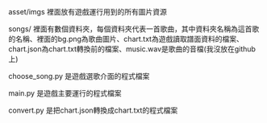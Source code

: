 asset/imgs 裡面放有遊戲運行用到的所有圖片資源

songs/ 裡面有數個資料夾，每個資料夾代表一首歌曲，其中資料夾名稱為這首歌的名稱、裡面的bg.png為歌曲圖片、chart.txt為遊戲讀取譜面資料的檔案、chart.json為chart.txt轉換前的檔案、music.wav是歌曲的音檔(我沒放在github上)

choose_song.py 是遊戲選歌介面的程式檔案

main.py 是遊戲主要運行的程式檔案

convert.py 是把chart.json轉換成chart.txt的程式檔案

